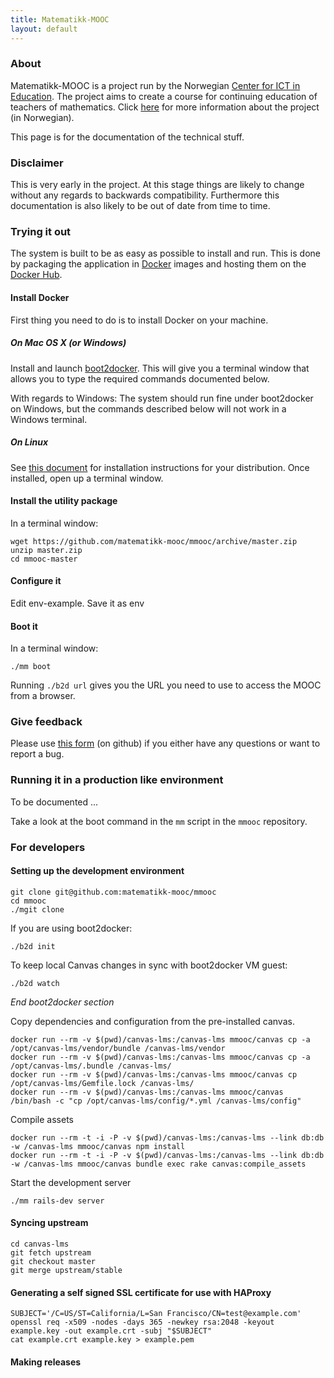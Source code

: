 ```yaml
---
title: Matematikk-MOOC
layout: default
---
```


### About

Matematikk-MOOC is a project run by the Norwegian
[Center for ICT in Education][ictcenter]. The project aims to create a
course for continuing education of teachers of mathematics. Click
[here][mmooc-project-page] for more information about the project (in
Norwegian).

This page is for the documentation of the technical stuff.

### Disclaimer

This is very early in the project. At this stage things are likely to
change without any regards to backwards compatibility. Furthermore
this documentation is also likely to be out of date from time to time.

### Trying it out

The system is built to be as easy as possible to install and run. This
is done by packaging the application in [Docker][docker] images and
hosting them on the [Docker Hub][docker-hub-org].

#### Install Docker

First thing you need to do is to install Docker on your machine.

##### On Mac OS X (or Windows)

Install and launch [boot2docker][boot2docker]. This will give you a
terminal window that allows you to type the required commands
documented below.

With regards to Windows: The system should run fine under boot2docker
on Windows, but the commands described below will not work in a
Windows terminal.

##### On Linux

See [this document][docker-install] for installation instructions for
your distribution. Once installed, open up a terminal window.

#### Install the utility package

In a terminal window:

    wget https://github.com/matematikk-mooc/mmooc/archive/master.zip
    unzip master.zip
    cd mmooc-master

#### Configure it

Edit env-example. Save it as env

#### Boot it

In a terminal window:

    ./mm boot

Running `./b2d url` gives you the URL you need to use to access the MOOC from a browser.


### Give feedback

Please use [this form][new-issue] (on github) if you either have any
questions or want to report a bug.

### Running it in a production like environment

To be documented ...

Take a look at the boot command in the `mm` script in the `mmooc`
repository.

### For developers

#### Setting up the development environment

    git clone git@github.com:matematikk-mooc/mmooc
    cd mmooc
    ./mgit clone

If you are using boot2docker:

    ./b2d init

To keep local Canvas changes in sync with boot2docker VM guest:

    ./b2d watch

*End boot2docker section*

Copy dependencies and configuration from the pre-installed canvas.

    docker run --rm -v $(pwd)/canvas-lms:/canvas-lms mmooc/canvas cp -a /opt/canvas-lms/vendor/bundle /canvas-lms/vendor
    docker run --rm -v $(pwd)/canvas-lms:/canvas-lms mmooc/canvas cp -a /opt/canvas-lms/.bundle /canvas-lms/
    docker run --rm -v $(pwd)/canvas-lms:/canvas-lms mmooc/canvas cp /opt/canvas-lms/Gemfile.lock /canvas-lms/
    docker run --rm -v $(pwd)/canvas-lms:/canvas-lms mmooc/canvas /bin/bash -c "cp /opt/canvas-lms/config/*.yml /canvas-lms/config"

Compile assets

    docker run --rm -t -i -P -v $(pwd)/canvas-lms:/canvas-lms --link db:db -w /canvas-lms mmooc/canvas npm install
    docker run --rm -t -i -P -v $(pwd)/canvas-lms:/canvas-lms --link db:db -w /canvas-lms mmooc/canvas bundle exec rake canvas:compile_assets


Start the development server

    ./mm rails-dev server


#### Syncing upstream

    cd canvas-lms
    git fetch upstream
    git checkout master
    git merge upstream/stable

#### Generating a self signed SSL certificate for use with HAProxy

    SUBJECT='/C=US/ST=California/L=San Francisco/CN=test@example.com'
    openssl req -x509 -nodes -days 365 -newkey rsa:2048 -keyout example.key -out example.crt -subj "$SUBJECT"
    cat example.crt example.key > example.pem

#### Making releases

[ictcenter]: https://iktsenteret.no/english
[mmooc-project-page]: https://iktsenteret.no/prosjekter/matematikk-mooc
[docker]: http://docker.com
[docker-install]: https://docs.docker.com/installation/#installation
[boot2docker]: http://boot2docker.io
[docker-hub-org]: https://registry.hub.docker.com/repos/mmooc/
[new-issue]: https://github.com/matematikk-mooc/matematikk-mooc.github.io/issues/new
